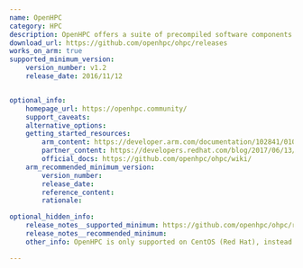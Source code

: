 ```yaml
---
name: OpenHPC
category: HPC
description: OpenHPC offers a suite of precompiled software components common in High Performance Computing (HPC) environments. These include resource management systems, provisioning utilities, I/O libraries, development tools, and numerous scientific libraries. OpenHPC is based on CentOS (Red Hat) instead of Debian.
download_url: https://github.com/openhpc/ohpc/releases
works_on_arm: true
supported_minimum_version:
    version_number: v1.2
    release_date: 2016/11/12


optional_info:
    homepage_url: https://openhpc.community/
    support_caveats:
    alternative_options:
    getting_started_resources:
        arm_content: https://developer.arm.com/documentation/102841/0100/Get-started-with-the-OpenHPC-software-stack
        partner_content: https://developers.redhat.com/blog/2017/06/13/running-hpc-workloads-across-multiple-architectures-with-red-hat-enterprise-linux
        official_docs: https://github.com/openhpc/ohpc/wiki/
    arm_recommended_minimum_version:
        version_number:
        release_date:
        reference_content:
        rationale:

optional_hidden_info:
    release_notes__supported_minimum: https://github.com/openhpc/ohpc/releases/tag/v1.2.GA
    release_notes__recommended_minimum:
    other_info: OpenHPC is only supported on CentOS (Red Hat), instead of Debian. Kindly refer [here](https://lists.openhpc.community/g/users/message/1871).

---
```

